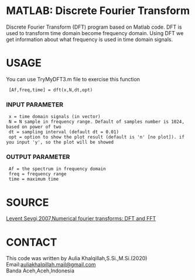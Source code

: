 # MATLAB: Discrete Fourier Transform
Discrete Fourier Transform (DFT) program based on Matlab code. DFT is used to transform time domain become frequency domain. Using DFT we get information about what frequency is used in time domain signals.

# USAGE
You can use TryMyDFT3.m file to exercise this function 
```
 [Af,freq,time] = dft(x,N,dt,opt)
```
### INPUT PARAMETER
```
 x = time domain signals (in vector)
 N = N sample in frequency range. Default of samples number is 1024, based on power of two
 dt = sampling interval (default dt = 0.01)
 opt = option to show the plot result (default is 'n' [no plot]). if you input 'y', so the plot will be showed
```
### OUTPUT PARAMETER
```
 Af = the spectrum in frequency domain
 freq = frequency range
 time = maximum time
``` 
# SOURCE
[Levent Sevgi,2007,Numerical fourier transforms: DFT and FFT](https://www.researchgate.net/publication/3305825_Numerical_fourier_transforms_DFT_and_FFT)
# CONTACT
 This code was written by Aulia Khalqillah,S.Si.,M.Si.(2020)<br>
 Email:auliakhalqillah.mail@gmail.com<br>
 Banda Aceh,Aceh,Indonesia
